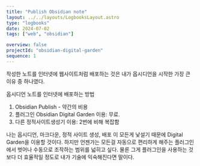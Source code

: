 ```yaml
---
title: "Publish Obsidian note"
layout: ../../layouts/LogbooksLayout.astro
type: "logbooks"
date: 2024-07-02
tags: ["web", "obsidian"]

overview: false
projectId: "obsidian-digital-garden"
sequence: 1
---
```

작성한 노트를 인터넷에 웹사이트처럼 배포하는 것은 내가 옵시디언을 시작한 가장 큰 이유 중 하나였다.

옵시디언 노트를 인터넷에 배포하는 방법
1. Obsidian Publish - 약간의 비용
2. 플러그인 Obsidian Digital Garden 이용: 무료.
3. 다른 정적사이트생성기 이용: 2번에 비해 복잡함

나는 옵시디언, 마크다운, 정적 사이트 생성, 배포 이 모든게 낯설기 때문에 Digital Garden을 이용할 것이다. 하지만 언젠가는 모든걸 자동으로 편리하게 해주는 플러그인에서 벗어나 수동으로 조작하는 범위를 넓히고 싶다. 물론 그게 플러그인을 사용하는 것보다 더 효율적일 정도로 내가 기술에 익숙해진다면 말이다.